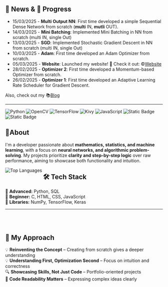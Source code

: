 ## **📰 News & 🧠 Progress**
- 15/03/2025 - **Multi Output NN**: First time developed a simple Sequential Dense Network from scratch (**multi** IN, **mutli** OUT).
- 14/03/2025 - **Mini Batching**: Implemented Mini Batching in NN from scratch (multi IN, single Out) 
- 13/03/2025 - **SGD**: Implemented Stochastic Gradient Descent in NN from scratch (multi IN, single Out)
- 10/03/2025 - **Adam**: First time developed an Adam Optimizer from scratch.
- 05/03/2025 - **Website**: Launched my website! 🎉 Check it out: ©️[Website](https://rviole.github.io/Portfolio/)
- 28/02/2025 - **Optimizer 2**: First time developed a Momentum-based Optimizer from scratch.
- 26/02/2025 - **Optimizer 1**: First time developed an Adaptive Learning Rate Scheduler for Gradient Descent.

Also, check out my 📚[Blog](https://machine-learning-journey.hashnode.dev/)

---
![Python](https://img.shields.io/badge/Python-black?style=for-the-badge&logo=Python&logoColor=white&labelColor=darkgreen&color=darkgreen)
![OpenCV](https://img.shields.io/badge/OpenCV-black?style=for-the-badge&logo=opencv&logoColor=skyblue)
![TensorFlow](https://img.shields.io/badge/Tensorflow-orange?style=for-the-badge&logo=tensorflow&logoColor=white)
![Kivy](https://img.shields.io/badge/Kivy-black?style=for-the-badge&logo=Python&logoColor=brightgreen)
![JavaScript](https://img.shields.io/badge/JavaScript-%23efd83b?style=for-the-badge&logo=JavaScript&logoColor=black)
![Static Badge](https://img.shields.io/badge/Arduino-%231f8184?style=for-the-badge&logo=Arduino&logoColor=white)
![Static Badge](https://img.shields.io/badge/Raspberry%20Pi-%23be3244?style=for-the-badge&logo=raspberrypi&logoColor=white)


## **🩻About**
I'm a developer passionate about **mathematics, statistics, and machine learning**, with a focus on **neural networks, and algorithmic problem-solving**. My projects prioritize **clarity and step-by-step logic** over raw performance, aiming to showcase both functionality and intuition.  

<div align="left" >
  <a href="https://github.com/rviole">
    <img align="left" src="https://github-readme-stats.vercel.app/api/top-langs/?username=giyu51&langs_count=10&title_color=0D1117&text_color=ffffff&icon_color=50c878&bg_color=0D1117&hide_border=true&locale=en&custom_title=Top%20Languages&hide=CSS,HTML,Handlebars,ejs" alt="Top Languages" />
</a>
</div>

## **🛠️ Tech Stack**  
🔹 **Advanced:** Python, SQL  
🔹 **Beginner:** C, HTML, CSS, JavaScript  
🔹 **Libraries:** NumPy, TensorFlow, Keras

---
<br>
<br>


## **📌 My Approach**  
💡 **Reinventing the Concept** – Creating from scratch gives a deeper understanding  
💡 **Understanding First, Optimization Second** – Focus on intuition and correctness  
🔍 **Showcasing Skills, Not Just Code** – Portfolio-oriented projects  
🎨 **Code Readability Matters** – Expressing complex ideas clearly  



